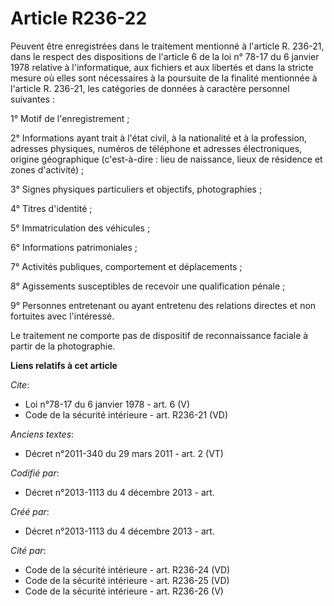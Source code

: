 # Article R236-22

Peuvent être enregistrées dans le traitement mentionné à l'article R. 236-21, dans le respect des dispositions de l'article 6
de la loi n° 78-17 du 6 janvier 1978 relative à l'informatique, aux fichiers et aux libertés et dans la stricte mesure où
elles sont nécessaires à la poursuite de la finalité mentionnée à l'article R. 236-21, les catégories de données à caractère
personnel suivantes : 

1° Motif de l'enregistrement ; 

2° Informations ayant trait à l'état civil, à la nationalité et à la profession, adresses physiques, numéros de téléphone et
adresses électroniques, origine géographique (c'est-à-dire : lieu de naissance, lieux de résidence et zones d'activité) ; 

3° Signes physiques particuliers et objectifs, photographies ; 

4° Titres d'identité ; 

5° Immatriculation des véhicules ; 

6° Informations patrimoniales ; 

7° Activités publiques, comportement et déplacements ; 

8° Agissements susceptibles de recevoir une qualification pénale ; 

9° Personnes entretenant ou ayant entretenu des relations directes et non fortuites avec l'intéressé. 

Le traitement ne comporte pas de dispositif de reconnaissance faciale à partir de la photographie.

**Liens relatifs à cet article**

_Cite_:

  - Loi n°78-17 du 6 janvier 1978 - art. 6 (V)
  - Code de la sécurité intérieure - art. R236-21 (VD)

_Anciens textes_:

  - Décret n°2011-340 du 29 mars 2011 - art. 2 (VT)

_Codifié par_:

  - Décret n°2013-1113 du 4 décembre 2013 - art.

_Créé par_:

  - Décret n°2013-1113 du 4 décembre 2013 - art.

_Cité par_:

  - Code de la sécurité intérieure - art. R236-24 (VD)
  - Code de la sécurité intérieure - art. R236-25 (VD)
  - Code de la sécurité intérieure - art. R236-26 (V)
